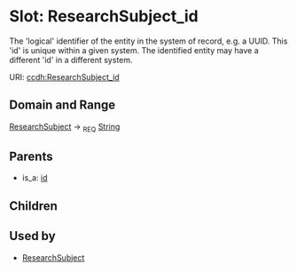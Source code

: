 
# Slot: ResearchSubject_id


The 'logical' identifier of the entity in the system of record, e.g. a UUID.  This 'id' is unique within a given system. The identified entity may have a different 'id' in a different system.

URI: [ccdh:ResearchSubject_id](https://example.org/ccdh/ResearchSubject_id)


## Domain and Range

[ResearchSubject](ResearchSubject.md) ->  <sub>REQ</sub> [String](types/String.md)

## Parents

 *  is_a: [id](id.md)

## Children


## Used by

 * [ResearchSubject](ResearchSubject.md)

